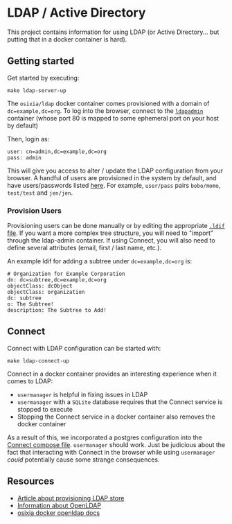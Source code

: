 # LDAP / Active Directory

This project contains information for using LDAP (or Active Directory... but
putting that in a docker container is hard).

## Getting started

Get started by executing:
```
make ldap-server-up
```

The `osixia/ldap` docker container comes provisioned with a domain of
`dc=example,dc=org`. To log into the browser, connect to the [`ldapadmin`](./compose/ldap.yml)
container (whose port 80 is mapped to some ephemeral port on your host by default)

Then, login as:

```
user: cn=admin,dc=example,dc=org
pass: admin
```

This will give you access to alter / update the LDAP configuration from your
browser.  A handful of  users are provisioned in the system by default, and
have users/passwords listed [here](./cluster/users). For example, `user/pass` pairs
`bobo/momo`, `test/test` and `jen/jen`.

### Provision Users

Provisioning users can be done manually or by editing the appropriate [`.ldif`
file](./cluster/users.ldif).  If you want a more complex tree structure, you
will need to "import" through the ldap-admin container. If using Connect, you
will also need to define several attributes (email, first / last name, etc.).

An example ldif for adding a subtree under `dc=example,dc=org` is:
```
# Organization for Example Corporation
dn: dc=subtree,dc=example,dc=org
objectClass: dcObject
objectClass: organization
dc: subtree 
o: The Subtree!
description: The Subtree to Add!
```

## Connect

Connect with LDAP configuration can be started with:
```
make ldap-connect-up
```

Connect in a docker container provides an interesting experience when it comes
to LDAP:
 - `usermanager` is helpful in fixing issues in LDAP
 - `usermanager` with a `SQLite` database requires that the Connect service is
   stopped to execute
 - Stopping the Connect service in a docker container also removes the docker
   container

As a result of this, we incorporated a postgres configuration into the [Connect
compose file](./compose/ldap-connect.yml). `usermanager` should work. Just be
judicious about the fact that interacting with Connect in the browser while
using `usermanager` _could_ potentially cause some strange consequences.


## Resources

- [Article about provisioning LDAP store](https://www.openldap.org/doc/admin22/dbtools.html)
- [Information about OpenLDAP](http://www.openldap.org/doc/admin24/guide.html)
- [osixia docker openldap docs](https://github.com/osixia/docker-openldap)
